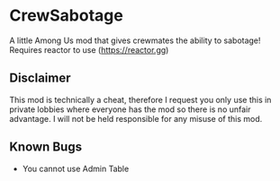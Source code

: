 # CrewSabotage
A little Among Us mod that gives crewmates the ability to sabotage! Requires reactor to use (https://reactor.gg)

## Disclaimer
This mod is technically a cheat, therefore I request you only use this in private lobbies where everyone has the mod so there is no unfair advantage. I will not be held responsible for any misuse of this mod.

## Known Bugs
- You cannot use Admin Table
